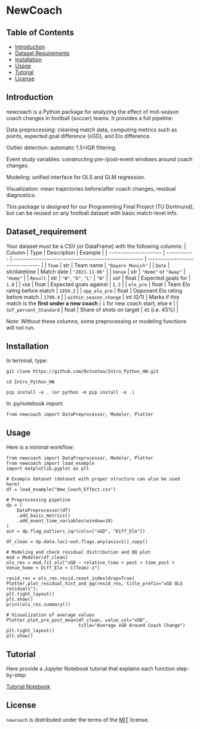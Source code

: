 # NewCoach  

## Table of Contents

- [Introduction](#introduction)
- [Dataset Requirements](#dataset_requirement)
- [Installation](#installation)
- [Usage](#usage)
- [Tutorial](#tutorial)
- [License](#license)

## Introduction

newcoach is a Python package for analyzing the effect of mid-season coach changes in football (soccer) teams.
It provides a full pipeline:

Data preprocessing: cleaning match data, computing metrics such as points, expected goal difference (xGD), and Elo difference.

Outlier detection: automatic 1.5×IQR filtering.

Event study variables: constructing pre-/post-event windows around coach changes.

Modeling: unified interface for OLS and GLM regression.

Visualization: mean trajectories before/after coach changes, residual diagnostics.

This package is designed for our Programming Final Project (TU Dortmund), but can be reused on any football dataset with basic match-level info.

## Dataset_requirement

Your dataset must be a CSV (or DataFrame) with the following columns:
| Column                 | Type         | Description                                            | Example                           |
| ---------------------- | ------------ | ------------------------------------------------------ | --------------------------------- |
| `Team`                 | str          | Team name                                              | `"Bayern Munich"`                 |
| `Date`                 | str/datetime | Match date                                             | `"2021-11-06"`                    |
| `Venue`                | str          | `"Home"` or `"Away"`                                   | `"Home"`                          |
| `Result`               | str          | `"W"`, `"D"`, `"L"`                                    | `"W"`                             |
| `xGF`                  | float        | Expected goals for                                     | `1.8`                             |
| `xGA`                  | float        | Expected goals against                                 | `1.2`                             |
| `elo_pre`              | float        | Team Elo rating before match                           | `1850.2`                          |
| `opp_elo_pre`          | float        | Opponent Elo rating before match                       | `1790.4`                          |
| `within_season_change` | int (0/1)    | Marks if this match is the **first under a new coach** | `1` for new coach start, else `0` |
| `SoT_percent_Standard` | float        | Share of shots on target                         | `45` (i.e. 45%)                 |

Note: Without these columns, some preprocessing or modeling functions will not run.

## Installation
In terminal, type:
```console
git clone https://github.com/0xtootoo/Intro_Python_HW.git
```
```console
cd Intro_Python_HW
```
```console
pip install -e . (or python -m pip install -e .)
```
In .py/notebook import:
```console
from newcoach import DataPreprocessor, Modeler, Plotter
```
## Usage
Here is a minimal workflow:
```console
from newcoach import DataPreprocessor, Modeler, Plotter
from newcoach import load_example
import matplotlib.pyplot as plt

# Example dataset (dataset with proper structure can also be used here)
df = load_example("New_Coach_Effect.csv")

# Preprocessing pipeline
dp = (
    DataPreprocessor(df)
    .add_basic_metrics()
    .add_event_time_variables(window=10)
)
out = dp.flag_outliers_iqr(cols=["xGD", "Diff_Elo"])

df_clean = dp.data.loc[~out.flags.any(axis=1)].copy()

# Modeling and check residual distribution and QQ plot
mod = Modeler(df_clean)
ols_res = mod.fit_ols("xGD ~ relative_time + post + time_post + Venue_home + Diff_Elo + C(Team)-1")

resid_res = ols_res.resid.reset_index(drop=True)
Plotter.plot_residual_hist_and_qq(resid_res, title_prefix="xGD OLS residuals");
plt.tight_layout()
plt.show()
print(ols_res.summary())

# Visualization of average values
Plotter.plot_pre_post_mean(df_clean, value_col="xGD",
                           title="Average xGD Around Coach Change")
plt.tight_layout()
plt.show()
```
## Tutorial
Here provide a Jupyter Notebook tutorial that explains each function step-by-step:

[Tutorial Notebook](tutorial.ipynb)

## License

`newcoach` is distributed under the terms of the [MIT](https://spdx.org/licenses/MIT.html) license.
